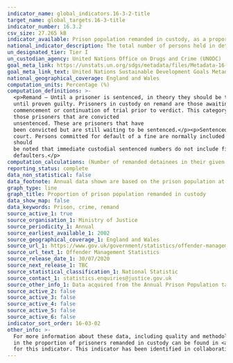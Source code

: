 ```yaml
---
indicator_name: global_indicators.16-3-2-title
target_name: global_targets.16-3-title
indicator_number: 16.3.2
csv_size: 27.265 kB
indicator_available: Prison population remanded in custody, as a proportion of overall prison population
national_indicator_description: The total number of persons held in detention who have not yet been sentenced, as a percentage of the total number of persons held in detention, on a specified date.
un_designated_tier: Tier I
un_custodian_agency: United Nations Office on Drugs and Crime (UNODC)
goal_meta_link: https://unstats.un.org/sdgs/metadata/files/Metadata-16-03-02.pdf
goal_meta_link_text: United Nations Sustainable Development Goals Metadata (PDF 209 KB)
national_geographical_coverage: England and Wales
computation_units: Percentage (%)
computation_definitions: >-
  <p>Remand – Until a prisoner is sentenced, in theory they should be treated as innocent
  until proven guilty. Prisoners in custody on remand are those awaiting
  commencement or continuation of trial prior to verdict. This category also includes
  those prisoners that are convicted
  unsentenced. These are prisoners that have
  been convicted but are still waiting to be sentenced.</p><p>Sentenced – Those held in custody as a result of receiving a sentence in a criminal
  court. Persons committed for default of a fine are normally included in this group. It
  should
  be noted that immediate custodial sentenced numbers do not include fine
  defaulters.</p>
computation_calculations: (Number of remanded detainees in their given group / prison population in their given group) * 100
reporting_status: complete
data_non_statistical: false
data_footnote: Annual data shown are based on the prison population at 30 June of each year. Data prior to 2009 is available from the source but is not presented here due to a  change in the data series.
graph_type: line
graph_title: Proportion of prison population remanded in custody
data_show_map: false
data_keywords: Prison, crime, remand
source_active_1: true
source_organisation_1: Ministry of Justice
source_periodicity_1: Annual
source_earliest_available_1: 2002
source_geographical_coverage_1: England and Wales
source_url_1: https://www.gov.uk/government/statistics/offender-management-statistics-quarterly-january-to-march-2020--2
source_url_text_1: Offender Management Statistics
source_release_date_1: 30/07/2020
source_next_release_1: TBC
source_statistical_classification_1: National Statistic
source_contact_1: statistics.enquiries@justice.gov.uk
source_other_info_1: Data acquired from the Annual Prison Population tables (A1.7 and A1.11).
source_active_2: false
source_active_3: false
source_active_4: false
source_active_5: false
source_active_6: false
indicator_sort_order: 16-03-02
other_info: >-
  For more information about these data, including quality and methodology please see the <a href="https://www.gov.uk/government/statistics/offender-management-statistics-quarterly-january-to-march-2020--2">Guide to offender management statistics</a>. An explanation of the recent increase
  in the proportion of prisoners remanded in custody can be found in <a href="https://www.gov.uk/government/statistics/offender-management-statistics-quarterly-january-to-march-2020--2">Offender management statistics quarterly: January to March 2020.</a> Data follows the UN specification
  for this indicator. This indicator has been identified in collaboration with topic experts.
---
```

